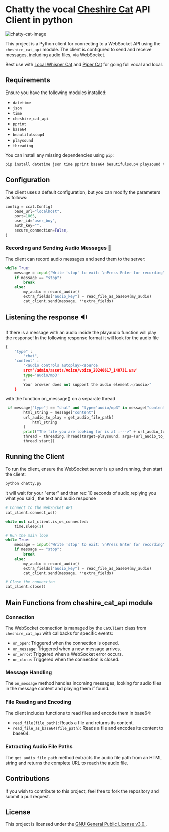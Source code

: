 # Chatty the vocal [Cheshire Cat](https://github.com/cheshire-cat-ai/core) API Client in python
![chatty-cat-image](https://github.com/LorenzoSiena/chatty/assets/74120782/40008f86-b713-4beb-b924-dd35be8e99cd)

This project is a Python client for connecting to a WebSocket API using the `cheshire_cat_api` module. The client is configured to send and receive messages, including audio files, via WebSocket.

Best use with [Local Whisper Cat](https://github.com/LorenzoSiena/local_whisper_cat) and [Piper Cat](https://github.com/pazoff/Piper-Cat) for going full vocal and local.
## Requirements

Ensure you have the following modules installed:

- `datetime`
- `json`
- `time`
- `cheshire_cat_api`
- `pprint`
- `base64`
- `beautifulsoup4`
- `playsound`
- `threading`

You can install any missing dependencies using `pip`:

```sh
pip install datetime json time pprint base64 beautifulsoup4 playsound threading
```

## Configuration

The client uses a default configuration, but you can modify the parameters as follows:

```python
config = ccat.Config(
    base_url="localhost",
    port=1865,
    user_id="user_boy",
    auth_key="",
    secure_connection=False,
)
```
### Recording and Sending Audio Messages :microphone:

The client can record audio messages and send them to the server:

```python
while True:
    message = input("Write 'stop' to exit: \nPress Enter for recording")
    if message == "stop":
        break
    else:
        my_audio = record_audio()
        extra_fields["audio_key"] = read_file_as_base64(my_audio)
        cat_client.send(message, **extra_fields)
```

## Listening the response :sound:
If there is a message with an audio inside the playaudio function will play the response!
In the following response format it will look for the audio file 

```python
{
    "type" :
        "chat",
    "content" :
        "<audio controls autoplay><source 
        src='/admin/assets/voice/voice_20240617_140731.wav' 
        type='audio/mp3'
        >
        Your browser does not support the audio element.</audio>"
    }
```

with the function on_message() on a separate thread 

```python
 if message["type"] == "chat" and "type='audio/mp3" in message["content"]:
        html_string = message["content"]
        url_audio_to_play = get_audio_file_path(
            html_string
        ) 
        print("The file you are looking for is at :--->" + url_audio_to_play)
        thread = threading.Thread(target=playsound, args=(url_audio_to_play,))
        thread.start()
```
## Running the Client

To run the client, ensure the WebSocket server is up and running, then start the client:

```python
python chatty.py
```

it will wait for your "enter" and than rec 10 seconds of audio,replying you what you said , the text and audio response

```python
# Connect to the WebSocket API
cat_client.connect_ws()

while not cat_client.is_ws_connected:
    time.sleep(1)

# Run the main loop
while True:
    message = input("Write 'stop' to exit: \nPress Enter for recording")
    if message == "stop":
        break
    else:
        my_audio = record_audio()
        extra_fields["audio_key"] = read_file_as_base64(my_audio)
        cat_client.send(message, **extra_fields)

# Close the connection
cat_client.close()
```

## Main Functions from cheshire_cat_api module

### Connection

The WebSocket connection is managed by the `CatClient` class from `cheshire_cat_api` with callbacks for specific events:

- `on_open`: Triggered when the connection is opened.
- `on_message`: Triggered when a new message arrives.
- `on_error`: Triggered when a WebSocket error occurs.
- `on_close`: Triggered when the connection is closed.

### Message Handling

The `on_message` method handles incoming messages, looking for audio files in the message content and playing them if found.

### File Reading and Encoding

The client includes functions to read files and encode them in base64:

- `read_file(file_path)`: Reads a file and returns its content.
- `read_file_as_base64(file_path)`: Reads a file and encodes its content to base64.

### Extracting Audio File Paths

The `get_audio_file_path` method extracts the audio file path from an HTML string and returns the complete URL to reach the audio file.

## Contributions

If you wish to contribute to this project, feel free to fork the repository and submit a pull request.

## License

This project is licensed under the [GNU General Public License v3.0.](LICENSE).
